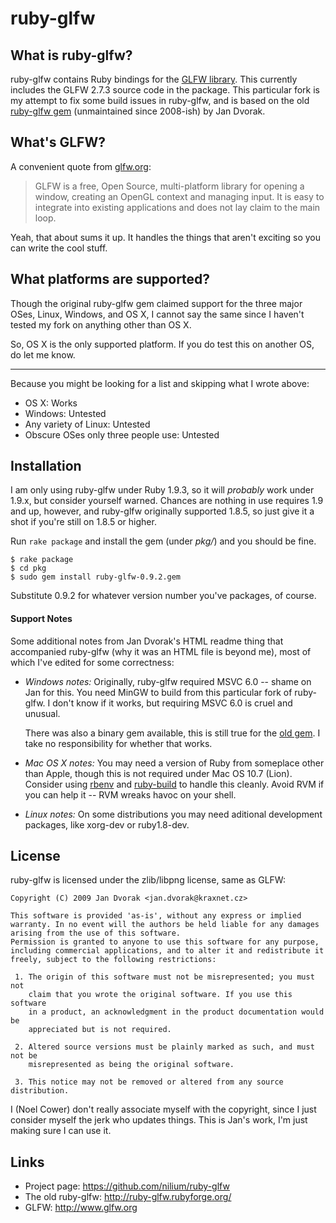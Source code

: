 # ruby-glfw

## What is ruby-glfw?

ruby-glfw contains Ruby bindings for the [GLFW library].  This currently
includes the GLFW 2.7.3 source code in the package.  This particular fork is my
attempt to fix some build issues in ruby-glfw, and is based on the old
[ruby-glfw gem][deathtrap] (unmaintained since 2008-ish) by Jan Dvorak.


## What's GLFW?

A convenient quote from [glfw.org][GLFW library]:

> GLFW is a free, Open Source, multi-platform library for opening a window,
> creating an OpenGL context and managing input. It is easy to integrate into
> existing applications and does not lay claim to the main loop.

Yeah, that about sums it up. It handles the things that aren't exciting so you
can write the cool stuff.


## What platforms are supported?

Though the original ruby-glfw gem claimed support for the three major OSes,
Linux, Windows, and OS X, I cannot say the same since I haven't tested my fork
on anything other than OS X.

So, OS X is the only supported platform.  If you do test this on another OS, do
let me know.

-------------------------------------------------------------------------------

Because you might be looking for a list and skipping what I wrote above:

* OS X: Works
* Windows: Untested
* Any variety of Linux: Untested
* Obscure OSes only three people use: Untested


## Installation

I am only using ruby-glfw under Ruby 1.9.3, so it will _probably_ work under
1.9.x, but consider yourself warned.  Chances are nothing in use requires
1.9 and up, however, and ruby-glfw originally supported 1.8.5, so just give
it a shot if you're still on 1.8.5 or higher.

Run `rake package` and install the gem (under _pkg/_) and you should be fine.

    $ rake package
    $ cd pkg
    $ sudo gem install ruby-glfw-0.9.2.gem

Substitute 0.9.2 for whatever version number you've packages, of course.

#### Support Notes

Some additional notes from Jan Dvorak's HTML readme thing that accompanied
ruby-glfw (why it was an HTML file is beyond me), most of which I've edited for
some correctness:

* _Windows notes:_ Originally, ruby-glfw required MSVC 6.0 -- shame on Jan for
  this. You need MinGW to build from this particular fork of ruby-glfw. I don't
  know if it works, but requiring MSVC 6.0 is cruel and unusual.

  There was also a binary gem available, this is still true for the [old gem].
  I take no responsibility for whether that works.

* _Mac OS X notes:_ You may need a version of Ruby from someplace other than
  Apple, though this is not required under Mac OS 10.7 (Lion). Consider using
  [rbenv] and [ruby-build] to handle this cleanly. Avoid RVM if you can help
  it -- RVM wreaks havoc on your shell.

* _Linux notes:_ On some distributions you may need aditional development
  packages, like xorg-dev or ruby1.8-dev.

[rbenv]: https://github.com/sstephenson/rbenv
[ruby-build]: https://github.com/sstephenson/ruby-build
[old gem]: http://rubyforge.org/frs/?group_id=4539


## License

ruby-glfw is licensed under the zlib/libpng license, same as GLFW:

    Copyright (C) 2009 Jan Dvorak <jan.dvorak@kraxnet.cz>
    
    This software is provided 'as-is', without any express or implied
    warranty. In no event will the authors be held liable for any damages
    arising from the use of this software.
    Permission is granted to anyone to use this software for any purpose,
    including commercial applications, and to alter it and redistribute it
    freely, subject to the following restrictions:

     1. The origin of this software must not be misrepresented; you must not
        claim that you wrote the original software. If you use this software
        in a product, an acknowledgment in the product documentation would be
        appreciated but is not required.

     2. Altered source versions must be plainly marked as such, and must not be
        misrepresented as being the original software.

     3. This notice may not be removed or altered from any source distribution.

I (Noel Cower) don't really associate myself with the copyright, since I just
consider myself the jerk who updates things. This is Jan's work, I'm just making
sure I can use it.


## Links

* Project page: https://github.com/nilium/ruby-glfw
* The old ruby-glfw: http://ruby-glfw.rubyforge.org/
* GLFW: http://www.glfw.org


[GLFW library]: http://www.glfw.org
[deathtrap]: http://ruby-glfw.rubyforge.org/
